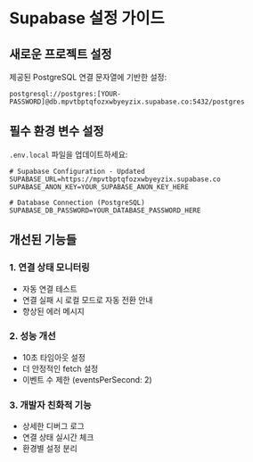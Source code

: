 # Supabase 설정 가이드

## 새로운 프로젝트 설정

제공된 PostgreSQL 연결 문자열에 기반한 설정:
```
postgresql://postgres:[YOUR-PASSWORD]@db.mpvtbptqfozxwbyeyzix.supabase.co:5432/postgres
```

## 필수 환경 변수 설정

`.env.local` 파일을 업데이트하세요:

```env
# Supabase Configuration - Updated
SUPABASE_URL=https://mpvtbptqfozxwbyeyzix.supabase.co
SUPABASE_ANON_KEY=YOUR_SUPABASE_ANON_KEY_HERE

# Database Connection (PostgreSQL)
SUPABASE_DB_PASSWORD=YOUR_DATABASE_PASSWORD_HERE
```

## 개선된 기능들

### 1. 연결 상태 모니터링
- 자동 연결 테스트
- 연결 실패 시 로컬 모드로 자동 전환 안내
- 향상된 에러 메시지

### 2. 성능 개선
- 10초 타임아웃 설정
- 더 안정적인 fetch 설정
- 이벤트 수 제한 (eventsPerSecond: 2)

### 3. 개발자 친화적 기능
- 상세한 디버그 로그
- 연결 상태 실시간 체크
- 환경별 설정 분리
